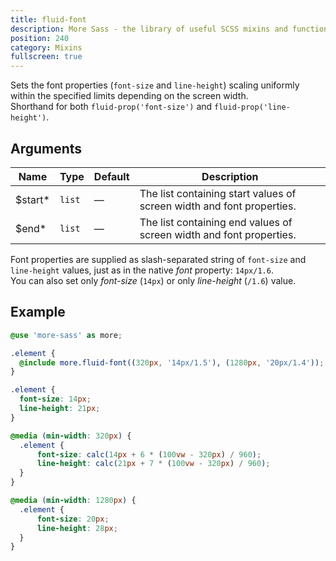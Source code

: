 ```yaml
---
title: fluid-font
description: More Sass - the library of useful SCSS mixins and functions.
position: 240
category: Mixins
fullscreen: true
---
```


Sets the font properties (`font-size` and `line-height`) scaling uniformly within the specified limits depending on the screen width.  
Shorthand for both `fluid-prop('font-size')` and `fluid-prop('line-height')`.

## Arguments

| Name                                      | Type   | Default | Description                                                           |
|-------------------------------------------|--------|---------|-----------------------------------------------------------------------|
| $start<span class="text-red-600">*</span> | `list` | —       | The list containing start values of screen width and font properties. |
| $end<span class="text-red-600">*</span>   | `list` | —       | The list containing end values of screen width and font properties.   |

<alert type="info">
  
  Font properties are supplied as slash-separated string of `font-size` and `line-height` values, just as in the native *font* property: `14px/1.6`.  
  You can also set only *font-size* (`14px`) or only *line-height* (`/1.6`) value.  
  
</alert>

## Example

<code-group>
  
  <code-block label="SCSS" active>
  
  ```scss
  @use 'more-sass' as more;
  
  .element {
  	@include more.fluid-font((320px, '14px/1.5'), (1280px, '20px/1.4'));
  }
  ```
  
  </code-block>
  
  <code-block label="Output">
  
  ```css
  .element {
  	font-size: 14px;
  	line-height: 21px;
  }
  
  @media (min-width: 320px) {
  	.element {
  		font-size: calc(14px + 6 * (100vw - 320px) / 960);
  		line-height: calc(21px + 7 * (100vw - 320px) / 960);
  	}
  }
  
  @media (min-width: 1280px) {
  	.element {
  		font-size: 20px;
  		line-height: 28px;
  	}
  }
  ```
  
  </code-block>
  
</code-group>

